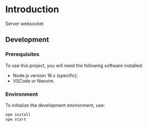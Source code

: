 # Introduction

Server websocket

## Development

### Prerequisites

To use this project, you will need the following software installed:

-   Node.js version 16.x (specific);
-   VSCode or Neovim.

### Environment

To initialize the development environment, use:

```sh
npm install
npm start
```
